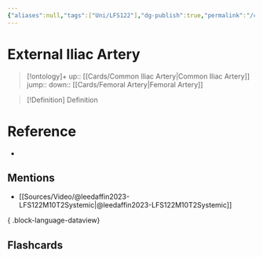 ```yaml
---
{"aliases":null,"tags":["Uni/LFS122"],"dg-publish":true,"permalink":"/cards/external-iliac-artery/","dgPassFrontmatter":true}
---
```


# External Iliac Artery

> [!ontology]+
> up:: [[Cards/Common Iliac Artery\|Common Iliac Artery]]
> jump:: 
> down:: [[Cards/Femoral Artery\|Femoral Artery]]

> [!Definition] Definition
> 

# Reference
- 

## Mentions
- [[Sources/Video/@leedaffin2023-LFS122M10T2Systemic\|@leedaffin2023-LFS122M10T2Systemic]]

{ .block-language-dataview}

## Flashcards

